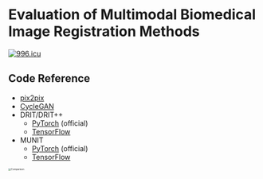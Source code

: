 # Evaluation of Multimodal Biomedical Image Registration Methods

[![996.icu](https://img.shields.io/badge/link-996.icu-red.svg)](https://996.icu)



## Code Reference

- [pix2pix](https://github.com/junyanz/pytorch-CycleGAN-and-pix2pix)
- [CycleGAN](https://github.com/junyanz/pytorch-CycleGAN-and-pix2pix)
- DRIT/DRIT++
  - [PyTorch](https://github.com/HsinYingLee/DRIT) (official)
  - [TensorFlow](https://github.com/taki0112/DRIT-Tensorflow)
- MUNIT
  - [PyTorch](https://github.com/NVlabs/MUNIT) (official)
  - [TensorFlow](https://github.com/taki0112/MUNIT-Tensorflow)

<img src="https://raw.githubusercontent.com/taki0112/DRIT-Tensorflow/master/assets/comparison.png" alt="Comparison" style="zoom: 33%;" />